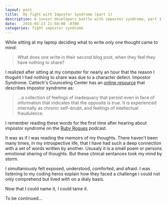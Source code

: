 ```yaml
---
layout: post
title:  My fight with Impostor Syndrome (part 1)
description: A junior developers battle with imposter syndrome, part 1.
date:   2016-05-13 21:50:00 -0700
categories: fight impostor syndrome
---
```

While sitting at my laptop deciding what to write only one thought came to mind:

> What does one write in their second blog post, when they feel they have nothing to share?  

I realized after sitting at my computer for nearly an hour that the reason I thoguht I had nothing to share was due to a character defect. Impostor Syndrome. Caltech's Counceling Center has an [online resource](https://counseling.caltech.edu/general/InfoandResources/Impostor) that describes impostor syndrome as:

> ...a collection of feelings of inadequacy that persist even in face of information that indicates that the opposite is true. It is experienced internally as chronic self-doubt, and feelings of intellectual fraudulence.

I remember reading these words for the first time after hearing about impostor syndrome on the [Ruby Rogues](https://devchat.tv/ruby-rogues) podcast.  

It was as if I was reading the memoirs of my thoughts. There haven't been many times, in my introspective life, that I have had such a deep connection with a set of words written by another. Ususaly it is a small poem or persons emotional sharing of thoughts. But these clinical sentances took my mind by storm.  

I simultaniously felt exposed, understood, comforted, and afraid. I was listening to my coding heros explain how they faced a challenge I could not only comprehend but lived with on a dialy basis. 

Now that I could name it, I could tame it.

To be continued...
